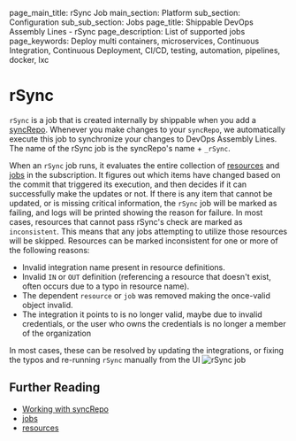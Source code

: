 page_main_title: rSync Job
main_section: Platform
sub_section: Configuration
sub_sub_section: Jobs
page_title: Shippable DevOps Assembly Lines - rSync
page_description: List of supported jobs
page_keywords: Deploy multi containers, microservices, Continuous Integration, Continuous Deployment, CI/CD, testing, automation, pipelines, docker, lxc


# rSync

`rSync` is a job that is created internally by shippable when you add a [syncRepo](/platform/workflow/resource/syncrepo/). Whenever you make changes to your `syncRepo`, we automatically execute this job to synchronize your changes to DevOps Assembly Lines. The name of the rSync job is the syncRepo's name + `_rSync`.

When an `rSync` job runs, it evaluates the entire collection of [resources](/platform/workflow/resource/overview) and [jobs](/platform/workflow/job/overview) in the subscription.  It figures out which items have changed based on the commit that triggered its execution, and then decides if it can successfully make the updates or not.  If there is any item that cannot be updated, or is missing critical information, the `rSync` job will be marked as failing, and logs will be printed showing the reason for failure.  In most cases, resources that cannot pass rSync's check are marked as `inconsistent`.  This means that any jobs attempting to utilize those resources will be skipped.  Resources can be marked inconsistent for one or more of the following reasons:

  *  Invalid integration name present in resource definitions.
  *  Invalid `IN` or `OUT` definition (referencing a resource that doesn't exist, often occurs due to a typo in resource name).
  *  The dependent `resource` or `job` was removed making the once-valid object invalid.
  *  The integration it points to is no longer valid, maybe due to invalid credentials, or the user who owns the credentials is no longer a member of the organization

In most cases, these can be resolved by updating the integrations, or fixing the typos and re-running `rSync` manually from the UI
	<img src="/images/platform/jobs/rSync/rsync-job.png" alt="rSync job">

## Further Reading
* [Working with syncRepo](/platform/tutorial/workflow/crud-syncrepo)
* [jobs](/platform/workflow/job/overview)
* [resources](/platform/workflow/resource/overview)

